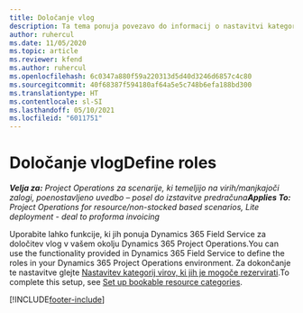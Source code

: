 ```yaml
---
title: Določanje vlog
description: Ta tema ponuja povezavo do informacij o nastavitvi kategorij virov, ki jih je mogoče rezervirati.
author: ruhercul
ms.date: 11/05/2020
ms.topic: article
ms.reviewer: kfend
ms.author: ruhercul
ms.openlocfilehash: 6c0347a880f59a220313d5d40d3246d6857c4c80
ms.sourcegitcommit: 40f68387f594180af64a5e5c748b6efa188bd300
ms.translationtype: HT
ms.contentlocale: sl-SI
ms.lasthandoff: 05/10/2021
ms.locfileid: "6011751"
---
```

# <a name="define-roles"></a><span data-ttu-id="dade0-103">Določanje vlog</span><span class="sxs-lookup"><span data-stu-id="dade0-103">Define roles</span></span>

<span data-ttu-id="dade0-104">_**Velja za:** Project Operations za scenarije, ki temeljijo na virih/manjkajoči zalogi, poenostavljeno uvedbo – posel do izstavitve predračuna_</span><span class="sxs-lookup"><span data-stu-id="dade0-104">_**Applies To:** Project Operations for resource/non-stocked based scenarios, Lite deployment - deal to proforma invoicing_</span></span>

<span data-ttu-id="dade0-105">Uporabite lahko funkcije, ki jih ponuja Dynamics 365 Field Service za določitev vlog v vašem okolju Dynamics 365 Project Operations.</span><span class="sxs-lookup"><span data-stu-id="dade0-105">You can use the functionality provided in Dynamics 365 Field Service to define the roles in your Dynamics 365 Project Operations environment.</span></span> <span data-ttu-id="dade0-106">Za dokončanje te nastavitve glejte [Nastavitev kategorij virov, ki jih je mogoče rezervirati](/dynamics365/field-service/set-up-bookable-resource-categories).</span><span class="sxs-lookup"><span data-stu-id="dade0-106">To complete this setup, see [Set up bookable resource categories](/dynamics365/field-service/set-up-bookable-resource-categories).</span></span>


[!INCLUDE[footer-include](../includes/footer-banner.md)]